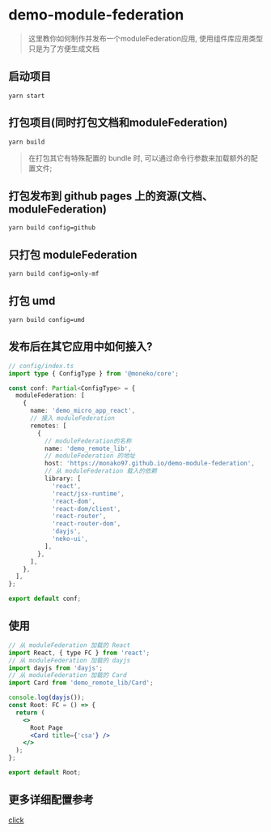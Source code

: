 # demo-module-federation

> 这里教你如何制作并发布一个moduleFederation应用, 使用组件库应用类型只是为了方便生成文档

## 启动项目

```shell
yarn start
```

## 打包项目(同时打包文档和moduleFederation)

```shell
yarn build
```

> 在打包其它有特殊配置的 bundle 时, 可以通过命令行参数来加载额外的配置文件;

## 打包发布到 github pages 上的资源(文档、moduleFederation)

```shell
yarn build config=github
```

## 只打包 moduleFederation

```shell
yarn build config=only-mf
```

## 打包 umd

```shell
yarn build config=umd
```

## 发布后在其它应用中如何接入?

```ts
// config/index.ts
import type { ConfigType } from '@moneko/core';

const conf: Partial<ConfigType> = {
  moduleFederation: [
    {
      name: 'demo_micro_app_react',
      // 接入 moduleFederation
      remotes: [
        {
          // moduleFederation的名称
          name: 'demo_remote_lib',
          // moduleFederation 的地址
          host: 'https://monako97.github.io/demo-module-federation',
          // 从 moduleFederation 载入的依赖
          library: [
            'react',
            'react/jsx-runtime',
            'react-dom',
            'react-dom/client',
            'react-router',
            'react-router-dom',
            'dayjs',
            'neko-ui',
          ],
        },
      ],
    },
  ],
};

export default conf;
```

## 使用

```jsx
// 从 moduleFederation 加载的 React
import React, { type FC } from 'react';
// 从 moduleFederation 加载的 dayjs
import dayjs from 'dayjs';
// 从 moduleFederation 加载的 Card
import Card from 'demo_remote_lib/Card';

console.log(dayjs());
const Root: FC = () => {
  return (
    <>
      Root Page
      <Card title={'csa'} />
    </>
  );
};

export default Root;
```

## 更多详细配置参考

[click](https://monako97.github.io/neko-ui/@moneko/config)
